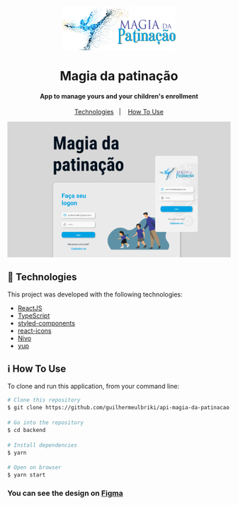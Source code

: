<h1 align="center" >
  <img alt="Magia da patinação" src="./assets/logo.svg" />
  <br>
  <br>
  Magia da patinação
</h1>

<h4 align="center">
  App to manage yours and your children's enrollment
</h4>

<p align="center">
  <a href="#rocket-technologies">Technologies</a>&nbsp;&nbsp;&nbsp;|&nbsp;&nbsp;&nbsp;
  <a href="#information_source-how-to-use">How To Use</a>
</p>

<p align="center">
  <img alt="App Demo" src="./assets/ui.png">
</p>

## :rocket: Technologies

This project was developed with the following technologies:

-  [ReactJS](https://reactjs.org/)
-  [TypeScript](https://www.typescriptlang.org/)
-  [styled-components](https://www.styled-components.com/)
-  [react-icons](https://react-icons.github.io/react-icons/)
-  [Nivo](https://nivo.rocks/)
-  [yup](https://github.com/jquense/yup)

## :information_source: How To Use

To clone and run this application, from your command line:

```bash
# Clone this repository
$ git clone https://github.com/guilhermeulbriki/api-magia-da-patinacao.git

# Go into the repository
$ cd backend

# Install dependencies
$ yarn

# Open on browser
$ yarn start
```

<h3>
  You can see the design on <a href="https://www.figma.com/file/NprEEpNOLbxUTM8y44AFIo/Patina%C3%A7%C3%A3o?node-id=0%3A1">Figma</a>
</h3>
